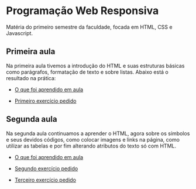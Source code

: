 # Programação Web Responsiva
Matéria do primeiro semestre da faculdade, focada em HTML, CSS e Javascript.

## Primeira aula
Na primeira aula tivemos a introdução do HTML e suas estruturas básicas como parágrafos, formatação de texto e sobre listas. Abaixo está o resultado na prática:

* <a href="https://vitorvdavoglio.github.io/Programacao_Web_Responsiva/aula_1/treino_aula_001.html" target="blank"> O que foi aprendido em aula </a>

* <a href="https://vitorvdavoglio.github.io/Programacao_Web_Responsiva/aula_1/exercicio_1.html"> Primeiro exercício pedido </a>

## Segunda aula

Na segunda aula continuamos a aprender o HTML, agora sobre os símbolos e seus devidos códigos, como colocar imagens e links na página, como utilizar as tabelas e por fim alterando atributos do texto só com HTML.

* <a href="https://vitorvdavoglio.github.io/Programacao_Web_Responsiva/aula_2/treino_aula_002/treino_aula_002.html" target="blank"> O que foi aprendido em aula </a>

* <a href="https://vitorvdavoglio.github.io/Programacao_Web_Responsiva/aula_2/exercicio_2/exercicio_2.html" target="blank"> Segundo exercício pedido </a>

* <a href="https://vitorvdavoglio.github.io/Programacao_Web_Responsiva/aula_2/exercicio_3/index.html" target="blank"> Terceiro exercício pedido </a>
